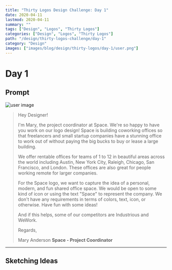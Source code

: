 ```yaml
---
title: "Thirty Logos Design Challenge: Day 1"
date: 2020-04-11
lastmod: 2020-04-11
summary: ""
tags: ["Design", "Logos", "Thirty Logos"]
categories: ["Design", "Logos", "Thirty Logos"]
path: "/design/thirty-logos-challenge/day-1"
category: "Design"
images: ["images/blog/design/thirty-logos/day-1/user.png"]
---
```


# Day 1

## Prompt

![user image](/images/blog/design/thirty-logos/day-1/user.png)

> Hey Designer!
>
> I'm Mary, the project coordinator at Space. We're so happy to have you work on our logo design! Space is building coworking offices so that freelancers and small startup companies have a stunning office to work out of without paying the big bucks to buy or lease a large building.
>
> We offer rentable offices for teams of 1 to 12 in beautiful areas across the world including Austin, New York City, Raleigh, Chicago, San Francisco, and London. These offices are also great for people working remote for larger companies.
>
> For the Space logo, we want to capture the idea of a personal, modern, and fun shared office space. We would be open to some kind of icon or using the text "Space" to represent the company. We don't have any requirements in terms of colors, text, icon, or otherwise. Have fun with some ideas!
>
> And if this helps, some of our competitors are Industrious and WeWork.
>
> Regards,
> 
> Mary Anderson
> **Space - Project Coordinator**

---

## Sketching Ideas